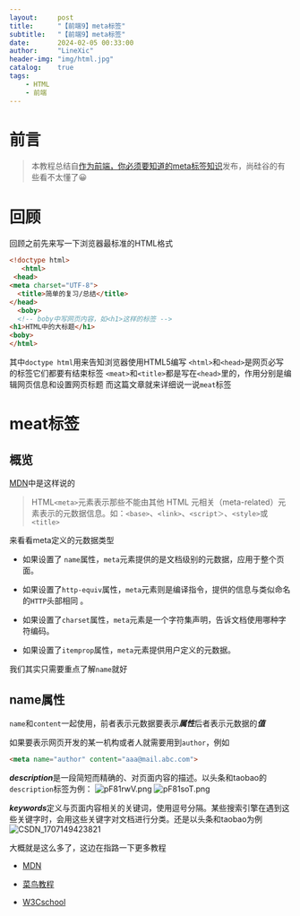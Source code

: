 ```yaml
---
layout:     post
title:      "【前端9】meta标签"
subtitle:   "【前端9】meta标签"
date:       2024-02-05 00:33:00
author:     "LineXic"
header-img: "img/html.jpg"
catalog:    true
tags:
    - HTML
    - 前端
---
```



# 前言

> 本教程总结自[作为前端，你必须要知道的meta标签知识](https://juejin.cn/post/7089271039842058253)发布，尚硅谷的有些看不太懂了😀

# 回顾

回顾之前先来写一下浏览器最标准的HTML格式
```html
<!doctype html>
   <html>
 <head>
<meta charset="UTF-8">
  <title>简单的复习/总结</title>
</head>
  <boby>
  <!-- boby中写网页内容，如<h1>这样的标签 -->
<h1>HTML中的大标题</h1>
<boby>
</html>
```

其中`doctype html`用来告知浏览器使用HTML5编写
`<html>`和`<head>`是网页必写的标签它们都要有结束标签
`<meat>`和`<title>`都是写在`<head>`里的，作用分别是编辑网页信息和设置网页标题
而这篇文章就来详细说一说`meat`标签

# meat标签
## 概览
[MDN](https://developer.mozilla.org/zh-CN/docs/Web/HTML/Element/meta)中是这样说的
> HTML`<meta>`元素表示那些不能由其他 HTML 元相关（meta-related）元素表示的元数据信息。如：`<base>`、`<link>`、`<script＞`、`<style>`或`<title>`

来看看meta定义的元数据类型

- 如果设置了 `name`属性，`meta`元素提供的是文档级别的元数据，应用于整个页面。

- 如果设置了`http-equiv`属性，`meta`元素则是编译指令，提供的信息与类似命名的`HTTP`头部相同
。
- 如果设置了`charset`属性，`meta`元素是一个字符集声明，告诉文档使用哪种字符编码。

- 如果设置了`itemprop`属性，`meta`元素提供用户定义的元数据。

我们其实只需要重点了解`name`就好

## name属性

`name`和`content`一起使用，前者表示元数据要表示***属性***后者表示元数据的***值***

如果要表示网页开发的某一机构或者人就需要用到`author`，例如

```html
<meta name="author" content="aaa@mail.abc.com">
```

***description***是一段简短而精确的、对页面内容的描述。以头条和taobao的`description`标签为例：
![pF81rwV.png](https://s11.ax1x.com/2024/02/12/pF81rwV.png)
![pF81soT.png](https://s11.ax1x.com/2024/02/12/pF81soT.png)

***keywords***定义与页面内容相关的关键词，使用逗号分隔。某些搜索引擎在遇到这些关键字时，会用这些关键字对文档进行分类。还是以头条和taobao为例
![CSDN_1707149423821](https://img.linexic.top/file/69731bb7e0b7d98fb947e.png)

大概就是这么多了，这边在指路一下更多教程

- [MDN](https://developer.mozilla.org/zh-CN/docs/Web/HTML/Element/meta)

- [菜鸟教程](https://www.runoob.com/tags/index.php?s=HTML+meta)

- [W3Cschool](https://www.w3cschool.cn/search?w=HTML+meta)
